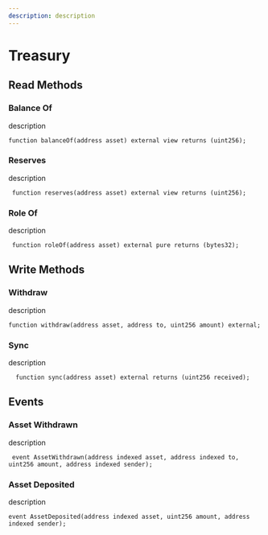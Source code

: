 ```yaml
---
description: description
---
```


# Treasury

## Read Methods

### Balance Of

description

```solidity
function balanceOf(address asset) external view returns (uint256);
```

### Reserves

description

```solidity
 function reserves(address asset) external view returns (uint256);
```

### Role Of

description

```solidity
 function roleOf(address asset) external pure returns (bytes32);
```

## Write Methods

### Withdraw

description

```solidity
function withdraw(address asset, address to, uint256 amount) external;
```

### Sync

description

```solidity
  function sync(address asset) external returns (uint256 received);
```

## Events

### Asset Withdrawn

description

```solidity
 event AssetWithdrawn(address indexed asset, address indexed to, uint256 amount, address indexed sender);
```

### Asset Deposited

description

```solidity
event AssetDeposited(address indexed asset, uint256 amount, address indexed sender);
```
